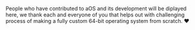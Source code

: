 People who have contributed to aOS and its development will be diplayed here, we thank each and everyone of you that helps out with challenging process of making a fully custom 64-bit operating system from scratch. ❤️
